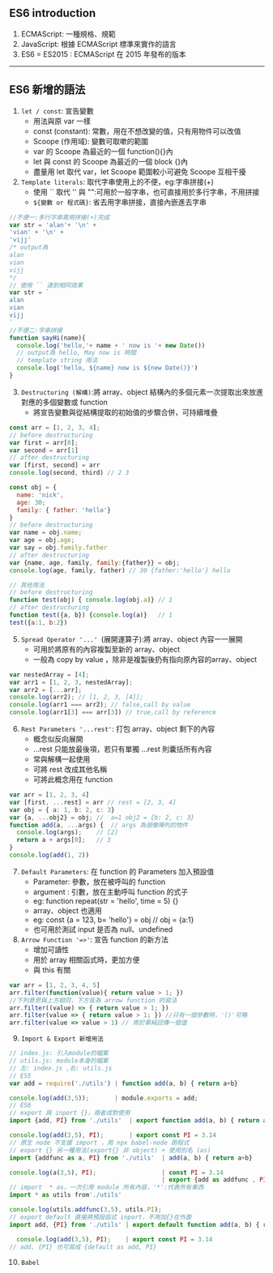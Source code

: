 ## ES6 introduction
1. ECMAScript:  一種規格、規範
2. JavaScript: 根據 ECMAScript 標準來實作的語言
3. ES6 = ES2015 : ECMAScript 在 2015 年發布的版本
***

## ES6 新增的語法
1. `let / const`: 宣告變數
   * 用法與原 var 一樣
   * const (constant): 常數，用在不想改變的值，只有用物件可以改值
   * Scoope (作用域): 變數可取嗽的範圍
   * var 的 Scoope 為最近的一個 function(){}內
   * let 與 const 的 Scoope 為最近的一個 block {}內
   * 盡量用 let 取代 var，let Scoope 範圍較小可避免 Scoope 互相干擾
2. `Template literals`: 取代字串使用上的不便，eg:字串拼接(+)
   * 使用 `` 取代 '' 與 "":可用於一般字串，也可直接用於多行字串，不用拼接
   * `${變數 or 程式碼}`: 省去用字串拼接，直接內嵌進去字串
```JavaScript
//不便一:多行字串需用拼接(+)完成
var str = 'alan'+ '\n' +
'vian' + '\n' +
'vijj'
/* output為
alan
vian
vijj
*/
// 使用 `` 達到相同效果
var str = `
alan
vian
vijj
`
//不便二:字串拼接
function sayHi(name){
  console.log('hello,'+ name + ' now is '+ new Date())
  // output為 hello, May now is 時間
  // template string 用法
  console.log('hello, ${name} now is ${new Date()}')
}
```
3. `Destructuring (解構)`:將 array、object 結構內的多個元素一次提取出來放進對應的多個變數或 function
   * 將宣告變數與從結構提取的初始值的步驟合併，可持續堆疊
```JavaScript
const arr = [1, 2, 3, 4];
// before destructuring
var first = arr[0];
var second = arr[1]
// after destructuring
var [first, second] = arr
console.log(second, third) // 2 3

const obj = {
  name: 'nick',
  age: 30;
  family: { father: 'hello'}
}
// before destructuring
var name = obj.name;
var age = obj.age;
var say = obj.family.father
// after destructuring
var {name, age, family, family:{father}} = obj;
console.log(age, family, father) // 30 {father:'hello'} hello

// 其他用法
// before destructuring
function test(obj) { console.log(obj.a)} // 1
// after destructuring
function test({a, b}) {console.log(a)}   // 1
test({a:1, b:2})
```
5. `Spread Operator '...' `(展開運算子):將 array、object 內容一一展開
   * 可用於將原有的內容複製至新的 array、object
   * 一般為 copy by value ，除非是複製後扔有指向原內容的array、object
```JavaScript
var nestedArray = [4];
var arr1 = [1, 2, 3, nestedArray];
var arr2 = [...arr];
console.log(arr2); // [1, 2, 3, [4]];
console.log(arr1 === arr2); // false,call by value
console.log(arr1[3] === arr[3]) // true,call by reference
```
6. `Rest Parameters '...rest'`: 打包 array、object 剩下的內容
   * 概念似反向展開
   * ...rest 只能放最後項，若只有單獨 ...rest 則囊括所有內容
   * 常與解構一起使用
   * 可將 rest 改成其他名稱
   * 可將此概念用在 function
```JavaScript
var arr = [1, 2, 3, 4]
var [first, ...rest] = arr // rest = [2, 3, 4]
var obj = { a: 1, b: 2, c: 3}
var {a, ...obj2} = obj; //  a=1 obj2 = {b: 2, c: 3}
function add(a, ...args) {  // args 為很像陣列的物件
  console.log(args);    // [2]
  return a + args[0];   // 3
}
console.log(add(1, 2))
```
7. `Default Parameters`: 在 function 的 Parameters 加入預設值
   * Parameter: 參數，放在被呼叫的 function
   * argument : 引數，放在主動呼叫 function 的式子
   * eg: function repeat(str = 'hello', time = 5) {}
   * array、object 也適用
   * eg: const {a = 123, b= 'hello'} = obj // obj = {a:1}
   * 也可用於測試 input 是否為 null、undefined
8. `Arrow Function '=>'`: 宣告 function 的新方法
   * 增加可讀性
   * 用於 array 相關函式時，更加方便
   * 與 this 有關
```JavaScript
var arr = [1, 2, 3, 4, 5]
arr.filter(function(value){ return value > 1; })
//下列意思與上方相同，下方皆為 arrow function 的寫法
arr.filter((value) => { return value > 1; })
arr.filter(value => { return value > 1; }) //只有一個參數時，'()'可略
arr.filter(value => value > 1) // 用於單純回傳一個值
```
9. `Import & Export 新增用法`
```JavaScript
// index.js: 引入module的檔案
// utils.js: module本身的檔案
// 左: index.js ,右: utils.js
// ES5
var add = require('./utils') | function add(a, b) { return a+b}

console.log(add(3,5));       | module.exports = add;
// ES6
// export 與 inport {}，兩者成對使用
import {add, PI} from './utils'  | export function add(a, b) { return a+b}

console.log(add(3,5), PI);       | export const PI = 3.14
// 原生 node 不支援 import ，用 npx babel-node 跑程式
// export {} 另一種用法(export{} 非 object) + 使用別名 (as)
import {addfunc as a, PI} from './utils'  | add(a, b) { return a+b}

console.log(a(3,5), PI);                  | const PI = 3.14
                                          | export {add as addfunc , PI}
// import  * as，一次引用 module 所有內容，'*':代表所有東西
import * as utils from'./utils'

console.log(utils.addfunc(3,5), utils.PI);
// export default 直接將預設函式 inport，不用加{}在外面
import add, {PI} from './utils' | export default function add(a, b) { return a+b}

  console.log(add(3,5), PI);    | export const PI = 3.14
// add, {PI} 也可寫成 {default as add, PI}
```
10. `Babel`
